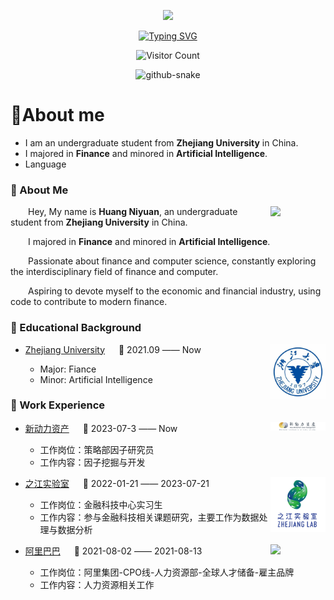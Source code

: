 <div align="center">

  <!-- knock code pictures 敲代码的图片 -->
  <img src="https://cdn.jsdelivr.net/gh/sun0225SUN/sun0225SUN/assets/images/coding.gif" /><br>

  <!-- dynamic typing effect 动态打字效果 -->
  [![Typing SVG](https://readme-typing-svg.demolab.com/?lines=Hey!+Nice+to+Meet+you!👋;Welcome+to+my+page!👋&center=true&size=27)](https://git.io/typing-svg)

   <!-- statistics on the number of visits 访问数统计 -->
  ![Visitor Count](https://profile-counter.glitch.me/HUANG-NI-YUAN/count.svg)
  
  <!-- Snake Code Contribution Map 贪吃蛇代码贡献图 -->
<picture>
  <source media="(prefers-color-scheme: dark)" srcset="https://cdn.jsdelivr.net/gh/sun0225SUN/sun0225SUN/profile-snake-contrib/github-contribution-grid-snake-dark.svg" />
  <source media="(prefers-color-scheme: light)" srcset="https://cdn.jsdelivr.net/gh/sun0225SUN/sun0225SUN/profile-snake-contrib/github-contribution-grid-snake.svg" />
  <img alt="github-snake" src="https://cdn.jsdelivr.net/gh/sun0225SUN/sun0225SUN/profile-snake-contrib/github-contribution-grid-snake-dark.svg" />
</picture>

</div>


# 📌About me
* I am an undergraduate student from **Zhejiang University** in China.
* I majored in **Finance** and minored in **Artificial Intelligence**.
* Language


<!-- About me 关于我 -->
### 🤺 About Me

<img align="right" width="88" src="picture/一寸照.jpg" />

<p>&emsp;&emsp;Hey, My name is <b>Huang Niyuan</b>, an undergraduate student from <b>Zhejiang University</b> in China.</p>
<p>&emsp;&emsp;I majored in <b>Finance</b> and minored in <b>Artificial Intelligence</b>.</p>
<p>&emsp;&emsp;Passionate about finance and computer science, constantly exploring the interdisciplinary field of finance and computer.</p>
<p>&emsp;&emsp;Aspiring to devote myself to the economic and financial industry, using code to contribute to modern finance.</p>

</td></tr>

<tr>
<td>
  
### 🏢 Educational Background

<img align="right" width="88" src="picture/ZJU.jfif" />

- [Zhejiang University](https://www.zju.edu.cn/) &emsp; 📌 2021.09 —— Now
    
  - Major: Fiance
  - Minor: Artificial Intelligence

<tr>
<td>
  
### 🏢 Work Experience

<img align="right" width="88" src="picture/华软新动力.png" />

- [新动力资产](http://www.newmomentum.cn/) &emsp; 📌 2023-07-3 —— Now
  
  - 工作岗位：策略部因子研究员
  - 工作内容：因子挖掘与开发

<img align="right" width="88" src="picture/之江实验室.jpg" />

- [之江实验室](https://www.zhejianglab.com/home) &emsp; 📌 2022-01-21 —— 2023-07-21
  
  - 工作岗位：金融科技中心实习生
  - 工作内容：参与金融科技相关课题研究，主要工作为数据处理与数据分析

<img align="right" width="88" src="picture/picture/Alibaba.png" />

- [阿里巴巴](https://www.alibabagroup.com/zh-HK) &emsp; 📌 2021-08-02 —— 2021-08-13
  
  - 工作岗位：阿里集团-CPO线-人力资源部-全球人才储备-雇主品牌
  - 工作内容：人力资源相关工作





<!--
**HUANG-NI-YUAN/HUANG-NI-YUAN** is a ✨ _special_ ✨ repository because its `README.md` (this file) appears on your GitHub profile.

Here are some ideas to get you started:

- 🔭 I’m currently working on ...
- 🌱 I’m currently learning ...
- 👯 I’m looking to collaborate on ...
- 🤔 I’m looking for help with ...
- 💬 Ask me about ...
- 📫 How to reach me: ...
- 😄 Pronouns: ...
- ⚡ Fun fact: ...
-->
